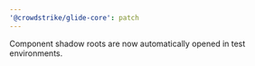 ```yaml
---
'@crowdstrike/glide-core': patch
---
```


Component shadow roots are now automatically opened in test environments.
